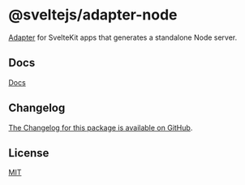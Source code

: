 # @sveltejs/adapter-node

[Adapter](https://kit.svelte.dev/docs/adapters) for SvelteKit apps that generates a standalone Node server.

## Docs

[Docs](https://kit.svelte.dev/docs/adapter-node)

## Changelog

[The Changelog for this package is available on GitHub](https://github.com/sveltejs/kit/blob/master/packages/adapter-node/CHANGELOG.md).

## License

[MIT](LICENSE)
